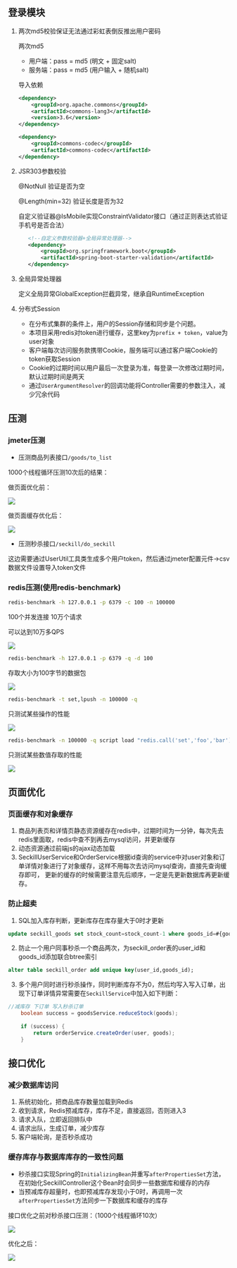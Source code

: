 ## 登录模块
1. 两次md5校验保证无法通过彩虹表倒反推出用户密码

    两次md5
    - 用户端：pass = md5 (明文 + 固定salt)
    - 服务端：pass = md5 (用户输入 + 随机salt)

    导入依赖
    ```xml
    <dependency>
        <groupId>org.apache.commons</groupId>
        <artifactId>commons-lang3</artifactId>
        <version>3.6</version>
    </dependency>
    
    <dependency>
        <groupId>commons-codec</groupId>
        <artifactId>commons-codec</artifactId>
    </dependency>
    
    ```

2. JSR303参数校验

    @NotNull 验证是否为空
    
    @Length(min=32) 验证长度是否为32
 
    自定义验证器@IsMobile实现ConstraintValidator接口（通过正则表达式验证手机号是否合法）
    
    ```xml
       <!--自定义参数校验器+全局异常处理器-->
       <dependency>
           <groupId>org.springframework.boot</groupId>
           <artifactId>spring-boot-starter-validation</artifactId>
       </dependency>
    ```

3. 全局异常处理器
   
   定义全局异常GlobalException拦截异常，继承自RuntimeException

4. 分布式Session

    - 在分布式集群的条件上，用户的Session存储和同步是个问题。
    - 本项目采用redis对token进行缓存，这里key为`prefix + token`，value为user对象
    - 客户端每次访问服务款携带Cookie，服务端可以通过客户端Cookie的token获取Session    
    - Cookie的过期时间以用户最后一次登录为准，每登录一次修改过期时间，默认过期时间是两天
    - 通过`UserArgumentResolver`的回调功能将Controller需要的参数注入，减少冗余代码
    
## 压测
### jmeter压测

- 压测商品列表接口`/goods/to_list`

1000个线程循环压测10次后的结果：

做页面优化前：

![](https://ws1.sinaimg.cn/large/73d640f7ly1fuqmauva7gj214d0663zh.jpg)

做页面缓存优化后：

![](https://ws1.sinaimg.cn/large/73d640f7ly1fuqmbwd33rj214h06575a.jpg)

- 压测秒杀接口`/seckill/do_seckill`

这边需要通过UserUtil工具类生成多个用户token，然后通过jmeter配置元件->csv数据文件设置导入token文件

### redis压测(使用redis-benchmark)
```bash
redis-benchmark -h 127.0.0.1 -p 6379 -c 100 -n 100000
```
100个并发连接 10万个请求

可以达到10万多QPS

![](https://ws1.sinaimg.cn/large/73d640f7ly1fuoqd1x9djj20dx0d4q4d.jpg)

```bash
redis-benchmark -h 127.0.0.1 -p 6379 -q -d 100
```
存取大小为100字节的数据包

![](https://ws1.sinaimg.cn/large/73d640f7ly1fuoqjm0jqpj20k40cj77e.jpg)

```bash
redis-benchmark -t set,lpush -n 100000 -q
```
只测试某些操作的性能

![](https://ws1.sinaimg.cn/large/73d640f7ly1fuoqn2n414j20b901h74e.jpg)


```bash
redis-benchmark -n 100000 -q script load "redis.call('set','foo','bar')"
```
只测试某些数值存取的性能

![](https://ws1.sinaimg.cn/large/73d640f7ly1fuoqpz3cikj20md00naa3.jpg)

## 页面优化

### 页面缓存和对象缓存
1. 商品列表页和详情页静态资源缓存在redis中，过期时间为一分钟，每次先去redis里面取，redis中查不到再去mysql访问，并更新缓存
2. 动态资源通过前端js的ajax动态加载
3. SeckillUserService和OrderService根据id查询的service中对user对象和订单详情对象进行了对象缓存，这样不用每次去访问mysql查询，直接先查询缓存即可，
更新的缓存的时候需要注意先后顺序，一定是先更新数据库再更新缓存。


### 防止超卖
1. SQL加入库存判断，更新库存在库存量大于0时才更新

```sql
update seckill_goods set stock_count=stock_count-1 where goods_id=#{goodsId} and stock_count > 0
```

2. 防止一个用户同事秒杀一个商品两次，为seckill_order表的user_id和goods_id添加联合btree索引

```sql
alter table seckill_order add unique key(user_id,goods_id);
```

3. 多个用户同时进行秒杀操作，同时判断库存不为0，然后均写入写入订单，出现下订单详情异常需要在`SeckillService`中加入如下判断：

```java
//减库存 下订单 写入秒杀订单
    boolean success = goodsService.reduceStock(goods);
    
    if (success) {
        return orderService.createOrder(user, goods);
    }
```

## 接口优化

### 减少数据库访问
1. 系统初始化，把商品库存数量加载到Redis
2. 收到请求，Redis预减库存，库存不足，直接返回，否则进入3
3. 请求入队，立即返回排队中
4. 请求出队，生成订单，减少库存
5. 客户端轮询，是否秒杀成功

### 缓存库存与数据库库存的一致性问题
- 秒杀接口实现Spring的`InitializingBean`并重写`afterPropertiesSet`方法，在初始化SeckillController这个Bean时会同步一些数据库和缓存的内存
- 当预减库存超量时，也即预减库存发现小于0时，再调用一次`afterPropertiesSet`方法同步一下数据库和缓存的库存


接口优化之前对秒杀接口压测：（1000个线程循环10次）

![](https://ws1.sinaimg.cn/large/73d640f7ly1fuqv2bm872j214c05qwfc.jpg)

优化之后：

![](https://ws1.sinaimg.cn/large/73d640f7ly1fuqv23uv0oj214f05r3zd.jpg)